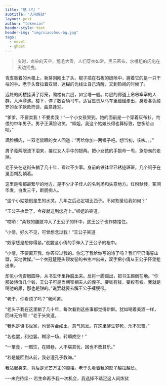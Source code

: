 ```yaml
---
title: "魅（八）"
subtitle: "人间炼狱"
layout: post
author: "tokenian"
header-style: text
header-img: "img/xiaozhou-bg.jpg"
tags:
  - novel
  - ghost
---
```


> 亥时，血染的天空，鹅毛大雪，人们穿衣如常。黑云密布，水桶粗的闪电在天边摇曳。

青皮裹着的木棍上，新芽刚刚出了头。棍子插在石板的缝隙中，握着它的是一只干枯的手。老于头耷拉着双眼，迷糊的光线让自己清醒，又到热闹的时候了。

远处的阁楼挂满了灯笼，阁楼有六层，如宝塔一般。每层的廊道上窸窸窣窣的人群，人声鼎沸。楼下，停了数百辆马车。达官显贵从马车里缓缓走出，身着各色绫罗的女子款款而谈，曲意逢迎。

“爹爹，不要卖我！不要卖我！”一个小女孩哭到。她的面前是一个穿着灰布衫，佝偻的中年男子。男子正满脸谄笑，“柳姐，我这个姑娘长得也算标致，您多给点呗。”

满脸横肉，一双老鼠眼的女人回道：“再给你加一两银子吧。想当初，咳咳。。。”

男子竟两眼流下泪来，接过女人手中的银两。把小女孩的手狠命一甩，急匆匆的走掉。

老于头在这街头躺了几十年，看过不少事。身前的铁钵早已锈迹斑斑，几个铜子在里面胡乱躺着。

这里是帝都最繁华的地方，是不少才子佳人的名利场和失意地方。红粉骷髅，冢间华发，白发三千，断肠痴人。

“这个小姑娘倒是生的水灵，几年之后必定堪比西子。不如割爱给我如何？”

“王公子抬爱了，今夜就送到您府上。”柳姐谄笑道。

“哎哟！”柔软的腰肢冲入了王公子的怀中，这王公子也作势搂住。

“小倩，好久不见，可曾想念过我！”王公子笑道

“奴家恁是想你得紧。”说罢这小倩的手伸入了王公子的袍中。

“小倩，不要离开我，你答应过我的。你忘了我给你写的诗了吗？我们早已海誓山盟，天地做媒。”一个衣冠楚楚头顶发髻的书生冲出来，双手把小倩从王公子怀里抢出来。

却见小倩杏眼圆睁，从书生怀里挣脱出来。反将一脚踢出，把书生踢倒在地。“你那破诗值几个钱，王公子可是当朝宰相夫人的侄子。要钱有钱，要权有权。我就是喝他的尿，那也是甜的。”说罢就要去解王公子裤腰带。

“老于，你看烦了吗？”我问道。

“老头子我在这里躺了几十年，每次看到这些事都觉得新鲜。犹如喝着美酒一样，回味无穷啊！”老于头笑道。

“我也是诗书世家，也曾挥金如土，意气风发。在这里醉生梦死，乐不思蜀。”

“名也罢，利也罢。糊涂一场，转瞬成空！”

“一箪食，一瓢饮，在陋巷，人不堪其忧，回也不改其乐。”

“若是能回到从前，我必遵孔子教诲。”

我站起身来，背后是光芒万丈的阁楼。老于头看着我的影子越拉越长。

---未完待续-- 若生命再予我一次机会，我选择不踏足这人间炼狱

